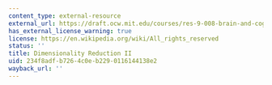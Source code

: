 ```yaml
---
content_type: external-resource
external_url: https://draft.ocw.mit.edu/courses/res-9-008-brain-and-cognitive-sciences-computational-tutorials/pages/7-dimensionality-reduction-ii/
has_external_license_warning: true
license: https://en.wikipedia.org/wiki/All_rights_reserved
status: ''
title: Dimensionality Reduction II
uid: 234f8adf-b726-4c0e-b229-0116144138e2
wayback_url: ''
---
```

